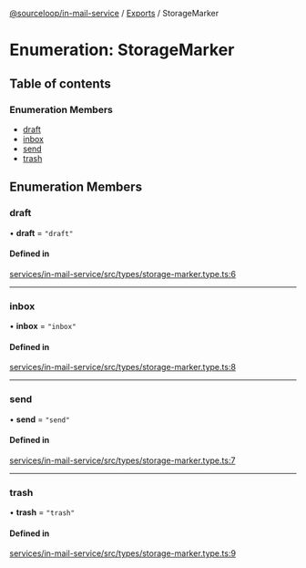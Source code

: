 [@sourceloop/in-mail-service](../README.md) / [Exports](../modules.md) / StorageMarker

# Enumeration: StorageMarker

## Table of contents

### Enumeration Members

- [draft](StorageMarker.md#draft)
- [inbox](StorageMarker.md#inbox)
- [send](StorageMarker.md#send)
- [trash](StorageMarker.md#trash)

## Enumeration Members

### draft

• **draft** = ``"draft"``

#### Defined in

[services/in-mail-service/src/types/storage-marker.type.ts:6](https://github.com/sourcefuse/loopback4-microservice-catalog/blob/68ec38a2a/services/in-mail-service/src/types/storage-marker.type.ts#L6)

___

### inbox

• **inbox** = ``"inbox"``

#### Defined in

[services/in-mail-service/src/types/storage-marker.type.ts:8](https://github.com/sourcefuse/loopback4-microservice-catalog/blob/68ec38a2a/services/in-mail-service/src/types/storage-marker.type.ts#L8)

___

### send

• **send** = ``"send"``

#### Defined in

[services/in-mail-service/src/types/storage-marker.type.ts:7](https://github.com/sourcefuse/loopback4-microservice-catalog/blob/68ec38a2a/services/in-mail-service/src/types/storage-marker.type.ts#L7)

___

### trash

• **trash** = ``"trash"``

#### Defined in

[services/in-mail-service/src/types/storage-marker.type.ts:9](https://github.com/sourcefuse/loopback4-microservice-catalog/blob/68ec38a2a/services/in-mail-service/src/types/storage-marker.type.ts#L9)
